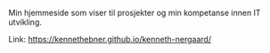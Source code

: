 Min hjemmeside som viser til prosjekter og min kompetanse innen IT utvikling.

Link: https://kennethebner.github.io/kenneth-nergaard/
